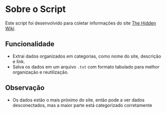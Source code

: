 # Sobre o Script

Este script foi desenvolvido para coletar informações do site [The Hidden Wiki](https://thehidden-wiki.org/wiki/index.php/Main_Page).

## Funcionalidade

- Extrai dados organizados em categorias, como nome do site, descrição e link.
- Salva os dados em um arquivo `.txt` com formato tabulado para melhor organização e reutilização.

## Observação

- Os dados estão o mais próximo do site, então pode a ver dados desconectados, mas a maior parte está categorizado corretamente


